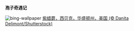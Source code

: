 
**孢子奇遇记**

![bing-wallpaper](https://www.bing.com/th?id=OHR.AmethystLaccaria_ZH-CN0643667280_1920x1080.jpg)
[紫蜡蘑，西贝克，华盛顿州，美国 (© Danita Delimont/Shutterstock)](https://www.bing.com/search?q=%E7%B4%AB%E8%9C%A1%E8%98%91&amp;form=hpcapt&amp;mkt=zh-cn)
  